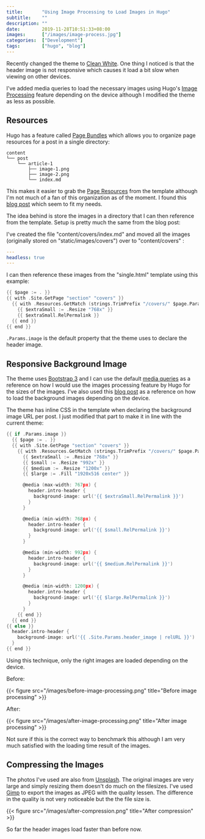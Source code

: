 ```yaml
---
title:       "Using Image Processing to Load Images in Hugo"
subtitle:    ""
description: ""
date:        2019-11-28T10:51:33+08:00
images:      ["/images/image-process.jpg"]
categories:  ["Development"]
tags:        ["hugo", "blog"]
---
```


Recently changed the theme to [Clean White](https://github.com/zhaohuabing/hugo-theme-cleanwhite). One thing I noticed is that the header image is not responsive which causes it load a bit slow when viewing on other devices.

I've added media queries to load the necessary images using Hugo's [Image Processing](https://gohugo.io/content-management/image-processing/) feature depending on the device although I modified the theme as less as possible.

## Resources

Hugo has a feature called [Page Bundles](https://gohugo.io/content-management/page-bundles/) which allows you to organize page resources for a post in a single directory:

```plain
content
└── post
    └── article-1
        ├── image-1.png
        ├── image-2.png
        └── index.md
```

This makes it easier to grab the [Page Resources](https://gohugo.io/content-management/page-resources/) from the template although I'm not much of a fan of this organization as of the moment. I found this [blog post](https://forestry.io/blog/how-to-use-hugo-s-image-processing-with-forestry/) which seem to fit my needs.

The idea behind is store the images in a directory that I can then reference from the template. Setup is pretty much the same from the blog post:

I've created the file "content/covers/index.md" and moved all the images (originally stored on "static/images/covers") over to "content/covers" :

```yaml
---
headless: true
---
```

I can then reference these images from the "single.html" template using this example:

```go
{{ $page := . }}
{{ with .Site.GetPage "section" "covers" }}
  {{ with .Resources.GetMatch (strings.TrimPrefix "/covers/" $page.Params.image ) }}
    {{ $extraSmall := .Resize "768x" }}
    {{ $extraSmall.RelPermalink }}
  {{ end }}
{{ end }}
```

`.Params.image` is the default property that the theme uses to declare the header image.

## Responsive Background Image

The theme uses [Bootstrap 3](https://getbootstrap.com/docs/3.4/) and I can use the default [media queries](https://getbootstrap.com/docs/3.4/css/#grid-media-queries) as a reference on how I would use the images processing feature by Hugo for the sizes of the images. I've also used this [blog post](https://timkadlec.com/2012/04/media-query-asset-downloading-results/) as a reference on how to load the background images depending on the device.

The theme has inline CSS in the template when declaring the background image URL per post. I just modified that part to make it in line with the current theme:

```go
{{ if .Params.image }}
  {{ $page := . }}
  {{ with .Site.GetPage "section" "covers" }}
    {{ with .Resources.GetMatch (strings.TrimPrefix "/covers/" $page.Params.image ) }}
      {{ $extraSmall := .Resize "768x" }}
      {{ $small := .Resize "992x" }}
      {{ $medium := .Resize "1200x" }}
      {{ $large := .Fill "1920x516 center" }}

      @media (max-width: 767px) {
        header.intro-header {
          background-image: url('{{ $extraSmall.RelPermalink }}')
        }
      }

      @media (min-width: 768px) {
        header.intro-header {
          background-image: url('{{ $small.RelPermalink }}')
        }
      }

      @media (min-width: 992px) {
        header.intro-header {
          background-image: url('{{ $medium.RelPermalink }}')
        }
      }

      @media (min-width: 1200px) {
        header.intro-header {
          background-image: url('{{ $large.RelPermalink }}')
        }
      }
    {{ end }}
  {{ end }}
{{ else }}
  header.intro-header {
    background-image: url('{{ .Site.Params.header_image | relURL }}')
  }
{{ end }}
```

Using this technique, only the right images are loaded depending on the device.

Before:

{{< figure src="/images/before-image-processing.png" title="Before image processing" >}}

After:

{{< figure src="/images/after-image-processing.png" title="After image processing" >}}

Not sure if this is the correct way to benchmark this although I am very much satisfied with the loading time result of the images.

## Compressing the Images

The photos I've used are also from [Unsplash](https://unsplash.com/). The original images are very large and simply resizing them doesn't do much on the filesizes. I've used [Gimp](https://www.gimp.org/) to export the images as JPEG with the quality lessen. The difference in the quality is not very noticeable but the the file size is.

{{< figure src="/images/after-compression.png" title="After compression" >}}

So far the header images load faster than before now.
